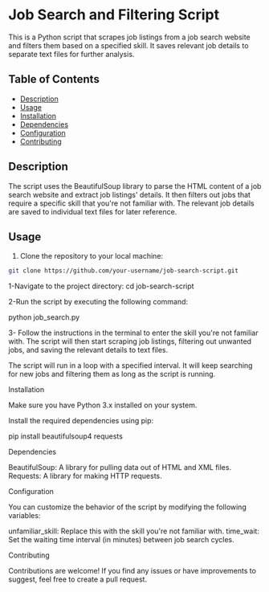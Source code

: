 # Job Search and Filtering Script

This is a Python script that scrapes job listings from a job search website and filters them based on a specified skill. It saves relevant job details to separate text files for further analysis.

## Table of Contents

- [Description](#description)
- [Usage](#usage)
- [Installation](#installation)
- [Dependencies](#dependencies)
- [Configuration](#configuration)
- [Contributing](#contributing)


## Description

The script uses the BeautifulSoup library to parse the HTML content of a job search website and extract job listings' details. It then filters out jobs that require a specific skill that you're not familiar with. The relevant job details are saved to individual text files for later reference.

## Usage

1. Clone the repository to your local machine:

```bash
git clone https://github.com/your-username/job-search-script.git
```



1-Navigate to the project directory:
cd job-search-script

2-Run the script by executing the following command:

python job_search.py

3- Follow the instructions in the terminal to enter the skill you're not familiar with. The script will then start scraping job listings, filtering out unwanted jobs, and saving the relevant details to text files.

The script will run in a loop with a specified interval. It will keep searching for new jobs and filtering them as long as the script is running.


Installation

Make sure you have Python 3.x installed on your system.

Install the required dependencies using pip:

pip install beautifulsoup4 requests

Dependencies

 BeautifulSoup: A library for pulling data out of HTML and XML files.
 Requests: A library for making HTTP requests.

Configuration

You can customize the behavior of the script by modifying the following variables:

unfamiliar_skill: Replace this with the skill you're not familiar with.
time_wait: Set the waiting time interval (in minutes) between job search cycles.

Contributing

Contributions are welcome! If you find any issues or have improvements to suggest, feel free to create a pull request.
